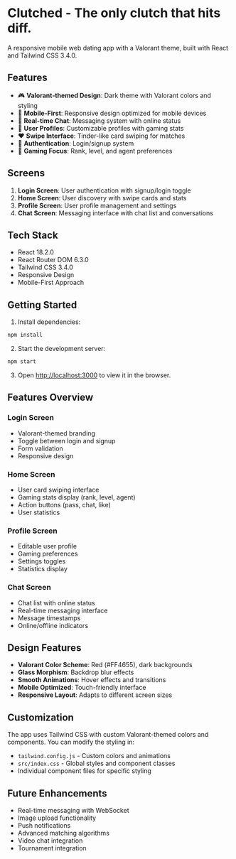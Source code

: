 # Clutched - The only clutch that hits diff.

A responsive mobile web dating app with a Valorant theme, built with React and Tailwind CSS 3.4.0.

## Features

- 🎮 **Valorant-themed Design**: Dark theme with Valorant colors and styling
- 📱 **Mobile-First**: Responsive design optimized for mobile devices
- 💬 **Real-time Chat**: Messaging system with online status
- 👤 **User Profiles**: Customizable profiles with gaming stats
- ❤️ **Swipe Interface**: Tinder-like card swiping for matches
- 🔐 **Authentication**: Login/signup system
- 🎯 **Gaming Focus**: Rank, level, and agent preferences

## Screens

1. **Login Screen**: User authentication with signup/login toggle
2. **Home Screen**: User discovery with swipe cards and stats
3. **Profile Screen**: User profile management and settings
4. **Chat Screen**: Messaging interface with chat list and conversations

## Tech Stack

- React 18.2.0
- React Router DOM 6.3.0
- Tailwind CSS 3.4.0
- Responsive Design
- Mobile-First Approach

## Getting Started

1. Install dependencies:
```bash
npm install
```

2. Start the development server:
```bash
npm start
```

3. Open [http://localhost:3000](http://localhost:3000) to view it in the browser.

## Features Overview

### Login Screen
- Valorant-themed branding
- Toggle between login and signup
- Form validation
- Responsive design

### Home Screen
- User card swiping interface
- Gaming stats display (rank, level, agent)
- Action buttons (pass, chat, like)
- User statistics

### Profile Screen
- Editable user profile
- Gaming preferences
- Settings toggles
- Statistics display

### Chat Screen
- Chat list with online status
- Real-time messaging interface
- Message timestamps
- Online/offline indicators

## Design Features

- **Valorant Color Scheme**: Red (#FF4655), dark backgrounds
- **Glass Morphism**: Backdrop blur effects
- **Smooth Animations**: Hover effects and transitions
- **Mobile Optimized**: Touch-friendly interface
- **Responsive Layout**: Adapts to different screen sizes

## Customization

The app uses Tailwind CSS with custom Valorant-themed colors and components. You can modify the styling in:

- `tailwind.config.js` - Custom colors and animations
- `src/index.css` - Global styles and component classes
- Individual component files for specific styling

## Future Enhancements

- Real-time messaging with WebSocket
- Image upload functionality
- Push notifications
- Advanced matching algorithms
- Video chat integration
- Tournament integration
